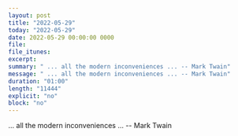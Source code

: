 ```yaml
---
layout: post
title: "2022-05-29"
today: "2022-05-29"
date: 2022-05-29 00:00:00 0000
file:
file_itunes:
excerpt:
summary: " ... all the modern inconveniences ... -- Mark Twain"
message: " ... all the modern inconveniences ... -- Mark Twain"
duration: "01:00"
length: "11444"
explicit: "no"
block: "no"
---
```

 ... all the modern inconveniences ... -- Mark Twain

